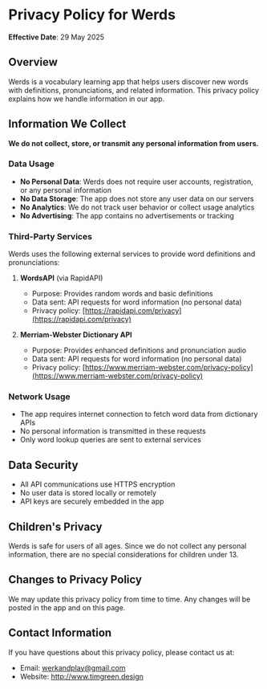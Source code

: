 # Privacy Policy for Werds

**Effective Date**: 29 May 2025

## Overview
Werds is a vocabulary learning app that helps users discover new words with definitions, pronunciations, and related information. This privacy policy explains how we handle information in our app.

## Information We Collect
**We do not collect, store, or transmit any personal information from users.**

### Data Usage
- **No Personal Data**: Werds does not require user accounts, registration, or any personal information
- **No Data Storage**: The app does not store any user data on our servers
- **No Analytics**: We do not track user behavior or collect usage analytics
- **No Advertising**: The app contains no advertisements or tracking

### Third-Party Services
Werds uses the following external services to provide word definitions and pronunciations:

1. **WordsAPI** (via RapidAPI)
   - Purpose: Provides random words and basic definitions
   - Data sent: API requests for word information (no personal data)
   - Privacy policy: [https://rapidapi.com/privacy](https://rapidapi.com/privacy)

2. **Merriam-Webster Dictionary API**
   - Purpose: Provides enhanced definitions and pronunciation audio
   - Data sent: API requests for word information (no personal data)
   - Privacy policy: [https://www.merriam-webster.com/privacy-policy](https://www.merriam-webster.com/privacy-policy)

### Network Usage
- The app requires internet connection to fetch word data from dictionary APIs
- No personal information is transmitted in these requests
- Only word lookup queries are sent to external services

## Data Security
- All API communications use HTTPS encryption
- No user data is stored locally or remotely
- API keys are securely embedded in the app

## Children's Privacy
Werds is safe for users of all ages. Since we do not collect any personal information, there are no special considerations for children under 13.

## Changes to Privacy Policy
We may update this privacy policy from time to time. Any changes will be posted in the app and on this page.

## Contact Information
If you have questions about this privacy policy, please contact us at:
- Email: werkandplay@gmail.com
- Website: http://www.timgreen.design

